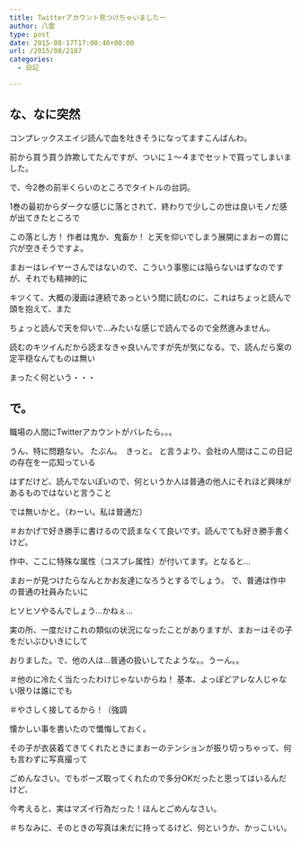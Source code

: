 ```yaml
---
title: Twitterアカウント見つけちゃいましたー
author: 八雲
type: post
date: 2015-08-17T17:00:40+00:00
url: /2015/08/2187
categories:
  - 日記

---
```

## な、なに突然

コンプレックスエイジ読んで血を吐きそうになってますこんばんわ。
  
前から買う買う詐欺してたんですが、ついに１〜４までセットで買ってしまいました。
  
で、今2巻の前半くらいのところでタイトルの台詞。
  
1巻の最初からダークな感じに落とされて、終わりで少しこの世は良いモノだ感が出てきたところで
  
この落とし方！ 作者は鬼か、鬼畜か！ と天を仰いでしまう展開にまおーの胃に穴が空きそうですよ。

まおーはレイヤーさんではないので、こういう事態には陥らないはずなのですが、それでも精神的に
  
キツくて、大概の漫画は連続であっという間に読むのに、これはちょっと読んで頭を抱えて、また
  
ちょっと読んで天を仰いで…みたいな感じで読んでるので全然進みません。
  
読むのキツイんだから読まなきゃ良いんですが先が気になる。で、読んだら案の定平穏なんてものは無い
  
まったく何という・・・

## で。

職場の人間にTwitterアカウントがバレたら。。。
  
うん、特に問題ない。 たぶん。　きっと。 と言うより、会社の人間はここの日記の存在を一応知っている
  
はずだけど、読んでないぽいので、何というか人は普通の他人にそれほど興味があるものではないと言うこと
  
では無いかと。（わーい。私は普通だ）
  
＃おかげで好き勝手に書けるので読まなくて良いです。読んでても好き勝手書くけど。

作中、ここに特殊な属性（コスプレ属性）が付いてます。となると…
  
まおーが見つけたらなんとかお友達になろうとするでしょう。 で、普通は作中の普通の社員みたいに
  
ヒソヒソやるんでしょう…かねぇ…
  
実の所、一度だけこれの類似の状況になったことがありますが、まおーはその子をだいぶひいきにして
  
おりました。で、他の人は…普通の扱いしてたような。。うーん。。
  
＃他のに冷たく当たったわけじゃないからね！ 基本、よっぽどアレな人じゃない限りは誰にでも
  
＃やさしく接してるから！（強調

懐かしい事を書いたので懺悔しておく。
  
その子が衣装着てきてくれたときにまおーのテンションが振り切っちゃって、何も言わずに写真撮って
  
ごめんなさい。でもポーズ取ってくれたので多分OKだったと思ってはいるんだけど、
  
今考えると、実はマズイ行為だった！ほんとごめんなさい。
  
＃ちなみに、そのときの写真は未だに持ってるけど、何というか、かっこいい。